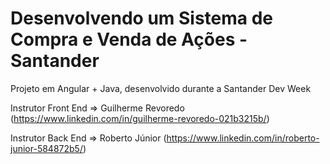 # Desenvolvendo um Sistema de Compra e Venda de Ações - Santander

Projeto em Angular + Java, desenvolvido durante a Santander Dev Week

Instrutor Front End => Guilherme Revoredo (https://www.linkedin.com/in/guilherme-revoredo-021b3215b/)

Instrutor Back End => Roberto Júnior (https://www.linkedin.com/in/roberto-junior-584872b5/)

